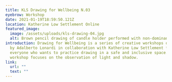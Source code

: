```yaml
---
title: KLS Drawing for Wellbeing N.03
eyebrow: Workshop
date: 2021-01-19T18:59:50.121Z
location: Katherine Low Settlement Online
featured_image:
  image: /assets/uploads/kls-drawing-04.jpg
  alt: Brown pencil drawing of candle holder performed with non-dominant hand
introduction: Drawing for Wellbeing is a series of creative workshops developed
  by Adalberto Lonardi in collaboration with Katherine Low Settlement for
  everyone who wants to practice drawing in a safe and inclusive space. This
  workshop focuses on the observation of light and shadow.
link:
  url: ""
  text: ""
---
```

